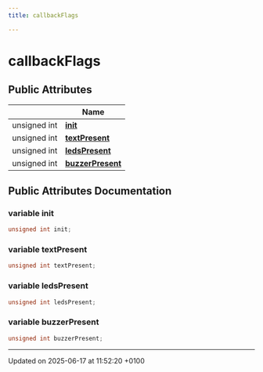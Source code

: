 ```yaml
---
title: callbackFlags

---
```


# callbackFlags





## Public Attributes

|                | Name           |
| -------------- | -------------- |
| unsigned int | **[init](structcallback_flags.md#variable-init)**  |
| unsigned int | **[textPresent](structcallback_flags.md#variable-textpresent)**  |
| unsigned int | **[ledsPresent](structcallback_flags.md#variable-ledspresent)**  |
| unsigned int | **[buzzerPresent](structcallback_flags.md#variable-buzzerpresent)**  |

## Public Attributes Documentation

### variable init

```cpp
unsigned int init;
```


### variable textPresent

```cpp
unsigned int textPresent;
```


### variable ledsPresent

```cpp
unsigned int ledsPresent;
```


### variable buzzerPresent

```cpp
unsigned int buzzerPresent;
```


-------------------------------

Updated on 2025-06-17 at 11:52:20 +0100